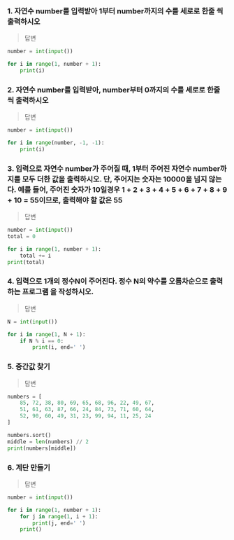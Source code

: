 ### 1. 자연수 number를 입력받아 1부터 number까지의 수를 세로로 한줄 씩 출력하시오

> 답변

```py
number = int(input())

for i in range(1, number + 1):
    print(i)
```

### 2. 자연수 number를 입력받아, number부터 0까지의 수를 세로로 한줄 씩 출력하시오

> 답변

```py
number = int(input())

for i in range(number, -1, -1):
    print(i)
```

### 3. 입력으로 자연수 number가 주어질 때, 1부터 주어진 자연수 number까지를 모두 더한 값을 출력하시오. 단, 주어지는 숫자는 10000을 넘지 않는다. 예를 들어, 주어진 숫자가 10일경우 1 + 2 + 3 + 4 + 5 + 6 + 7 + 8 + 9 + 10 = 55이므로, 출력해야 할 값은 55

> 답변

```py
number = int(input())
total = 0

for i in range(1, number + 1):
    total += i
print(total)
```

### 4. 입력으로 1개의 정수N이 주어진다. 정수 N의 약수를 오름차순으로 출력하는 프로그램 을 작성하시오.

> 답변

```py
N = int(input())

for i in range(1, N + 1):
    if N % i == 0:
        print(i, end=' ')
```

### 5. 중간값 찾기

> 답변

```py
numbers = [
    85, 72, 38, 80, 69, 65, 68, 96, 22, 49, 67,
    51, 61, 63, 87, 66, 24, 84, 73, 71, 60, 64,
    52, 90, 60, 49, 31, 23, 99, 94, 11, 25, 24
]

numbers.sort()
middle = len(numbers) // 2
print(numbers[middle])
```

### 6. 계단 만들기

> 답변

```py
number = int(input())

for i in range(1, number + 1):
    for j in range(1, i + 1):
        print(j, end=' ')
    print()
```
